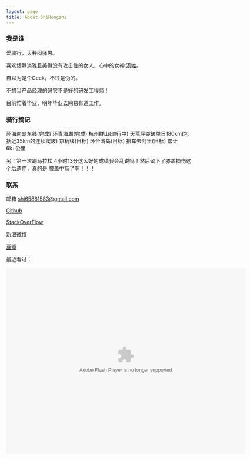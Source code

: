 ```yaml
---
layout: page
title: About ShiHongzhi
---
```

### 我是谁 ###
爱骑行，天秤闷骚男。

喜欢恬静淡雅且美得没有攻击性的女人，心中的女神:[汤唯](http://www.douban.com/photos/album/48712622/)。

自以为是个Geek，不过是伪的。

不想当产品经理的码农不是好的研发工程师！

目前忙着毕业，明年毕业去网易有道工作。

### 骑行摘记 ###

环海南岛东线(完成)
环青海湖(完成)
杭州群山(进行中) 
天荒坪突破单日180km(包括近35km的连续爬坡)
京杭线(目标)
环台湾岛(目标)
搭车去阿里(目标)
累计6k+公里

另：第一次跑马拉松 4小时13分这么好的成绩我会乱说吗！然后留下了膝盖损伤这个后遗症，真的是 膝盖中箭了啊！！！

### 联系 ###

邮箱 <shi65881583@gmail.com> 

[Github](http://www.github.com/shihongzhi)

[StackOverFlow](http://stackoverflow.com/users/379941/shihongzhi)

[新浪微博](http://weibo.com/shiboss)

[豆瓣](http://www.douban.com/people/shiboss/)

最近看过：
<div><object classid="clsid:d27cdb6e-ae6d-11cf-96b8-444553540000" codebase="http://fpdownload.macromedia.com/pub/shockwave/cabs/flash/swflash.cab#version=7,0,0,0" width="650" height="505" id="passing" > <param name="movie" value="http://www.douban.com/doushow/shiboss/collection_latest_movie|book_15_5_medium_logo_noself/doushow.swf" /> <param name="quality" value="high" /> <param name="scale" value="noscale"/> <param name="align" value="tl"/> <param name="wmode" value="transparent"/> <embed src="http://www.douban.com/doushow/shiboss/collection_latest_movie|book_15_5_medium_logo_noself/doushow.swf" wmode="transparent" quality="high" width="650" height="505" name="passing" scale="noscale" align="tl" type="application/x-shockwave-flash" pluginspage="http://www.macromedia.com/go/getflashplayer" /> </object></div>

<div id="disqus_container"> 
    <div id="disqus_thread"></div>
</div> 

<script type="text/javascript">
    window.disqus_shortname = 'freex'; // required: replace example with your forum shortname
    $.getScript('http://' + disqus_shortname + '.disqus.com/embed.js',function(){$(that).remove()});
</script>